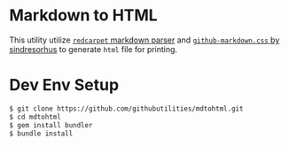 # Markdown to HTML

This utility utilize [`redcarpet` markdown parser](https://github.com/vmg/redcarpet) and [`github-markdown.css` by sindresorhus](https://github.com/sindresorhus/github-markdown-css) to generate `html` file for printing.


# Dev Env Setup

```sh
$ git clone https://github.com/githubutilities/mdtohtml.git
$ cd mdtohtml
$ gem install bundler
$ bundle install
```